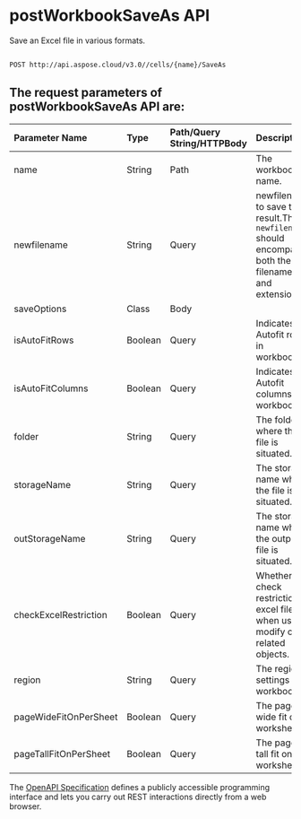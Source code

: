 # **postWorkbookSaveAs API**

Save an Excel file in various formats. 

```bash

POST http://api.aspose.cloud/v3.0//cells/{name}/SaveAs

```

## The request parameters of **postWorkbookSaveAs** API are: 

| Parameter Name | Type | Path/Query String/HTTPBody | Description | 
| :- | :- | :- |:- | 
|name|String|Path|The workbook name.|
|newfilename|String|Query|newfilename to save the result.The `newfilename` should encompass both the filename and extension.|
|saveOptions|Class|Body||
|isAutoFitRows|Boolean|Query|Indicates if Autofit rows in workbook.|
|isAutoFitColumns|Boolean|Query|Indicates if Autofit columns in workbook.|
|folder|String|Query|The folder where the file is situated.|
|storageName|String|Query|The storage name where the file is situated.|
|outStorageName|String|Query|The storage name where the output file is situated.|
|checkExcelRestriction|Boolean|Query|Whether check restriction of excel file when user modify cells related objects.|
|region|String|Query|The regional settings for workbook.|
|pageWideFitOnPerSheet|Boolean|Query|The page wide fit on worksheet.|
|pageTallFitOnPerSheet|Boolean|Query|The page tall fit on worksheet.|


The [OpenAPI Specification](https://reference.aspose.cloud/cells/#/ConversionController/PostWorkbookSaveAs) defines a publicly accessible programming interface and lets you carry out REST interactions directly from a web browser.
